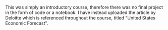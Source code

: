 This was simply an introductory course, therefore there was no final project in the form of code or a notebook. I have instead uploaded the article by Deloitte which is referenced throughout the course, titled "United States Economic Forecast".
